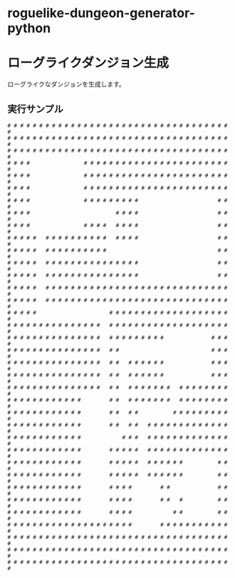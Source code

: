 # roguelike-dungeon-generator-python

ローグライクダンジョン生成
======================
ローグライクなダンジョンを生成します。

## 実行サンプル

    # # # # # # # # # # # # # # # # # # # # # # # # # # # # # # # # # # # #
    # # # # # # # # # # # # # # # # # # # # # # # # # # # # # # # # # # # #
    # # # # # # # # # # # # # # # # # # # # # # # # # # # # # # # # # # # #
    # # # #                 # # # # # # # # # # # # # # # # # # # # # # # #
    # # # #                 # # # # # # # # # # # # # # # # # # # # # # # #
    # # # #                 # # # # # # # # # # # # # # # # # # # # # # # #
    # # # #                 # # # # # # # # #                         # # #
    # # # #                           # # # #                         # # #
    # # # #                 # # # #   # # # #                         # # #
    # # # # #   # # # # # # # # # #   # # # #                         # # #
    # # # # #   # # # # # # # # # #                                   # # #
    # # # # #   # # # # # # # # # # # # # # #                         # # #
    # # # # #   # # # # # # # # # # # # # # #                         # # #
    # # # # #   # # # # # # # # # # # # # # # # # # # # # # # # # # # # # #
    # # # # #   # # # # # # # # # # # # # # # # # # # # # # # # # # # # # #
    # # # # #                       # # # # # # # # # # # # # # # # # # # #
    # # # # # # # # # # # # # # #   # # # # # # # # # # # # # # # # # # # #
    # # # # # # # # # # # # # # #   # # # # # # # # #               # # # #
    # # # # # # # # # # # # # # #   # #                             # # # #
    # # # # # # # # # # # # # # #   # #   # # # # # #               # # # #
    # # # # # # # # # # # # # # #   # #   # # # # # #               # # # #
    # # # # # # # # # # # # # # #   # #   # # # # # # #   # # # # # # # # #
    # # # # # # # # # # # #         # #   # # # # # # #   # # # # # # # # #
    # # # # # # # # # # # #         # #   # #           # # # # # # # # # #
    # # # # # # # # # # # #         # #   # #   # # # # # # # # # # # # # #
    # # # # # # # # # # # #             # # #   # # # # # # # # # # # # # #
    # # # # # # # # # # # #         # # # # #   # # # # # # # # # # # # # #
    # # # # # # # # # # # #         # # # # #   # # # # # #           # # #
    # # # # # # # # # # # #         # # # # #   # # # # # #           # # #
    # # # # # # # # # # # #         # # # #         # #               # # #
    # # # # # # # # # # # #         # # # #         # #   #           # # #
    # # # # # # # # # # # #         # # # #             # #           # # #
    # # # # # # # # # # # # # # # # # # # #         # # # # # # # # # # # #
    # # # # # # # # # # # # # # # # # # # # # # # # # # # # # # # # # # # #
    # # # # # # # # # # # # # # # # # # # # # # # # # # # # # # # # # # # #
    # # # # # # # # # # # # # # # # # # # # # # # # # # # # # # # # # # # #